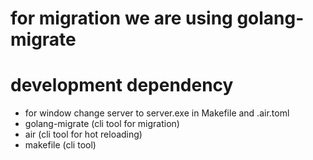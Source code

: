 # for migration we are using golang-migrate

# development dependency
 - for window change server to server.exe in Makefile and .air.toml
 - golang-migrate (cli tool for migration)
 - air (cli tool for hot reloading)
 - makefile (cli tool)